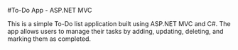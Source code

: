 #To-Do App - ASP.NET MVC

This is a simple To-Do list application built using ASP.NET MVC and C#. The app allows users to manage their tasks by adding, updating, deleting, and marking them as completed.

